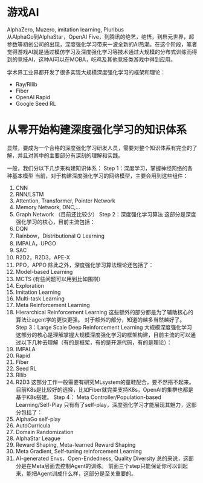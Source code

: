 
# 游戏AI
AlphaZero, Muzero, imitation learning, Pluribus  
从AlphaGo到AlphaStar，OpenAI  Five，到腾讯的绝艺，绝悟，到启元世界，超参数等初创公司的出现，深度强化学习带来一波全新的AI热潮。在这个阶段，笔者觉得游戏AI就是通过模仿学习及深度强化学习等技术通过大规模的分布式训练而得到的竞技AI，这种AI可以在MOBA，吃鸡及其他竞技类游戏中得到应用。

学术界工业界都开发了很多实现大规模深度强化学习的框架和理论：
- Ray/Rllib
- Fiber
- OpenAI Rapid
- Google Seed RL

# 从零开始构建深度强化学习的知识体系
显然，要成为一个合格的深度强化学习研发人员，需要对整个知识体系有完全的了解，并且对其中的主要部分有深刻的理解和实践。

一般，我们分以下几步来构建知识体系：
Step 1：深度学习，掌握神经网络的各种基本模型
当前，对于构建深度强化学习的网络模型，主要会用到这些组件：
1. CNN
2. RNN/LSTM
3. Attention, Transformer, Pointer Network
4. Memory Network, DNC,...
5. Graph Network （目前还比较少）
   Step 2：深度强化学习算法
   这部分是深度强化学习的核心，目前主流包括：
6. DQN
7. Rainbow，Distributional Q Learning
8. IMPALA，UPGO
9. SAC
10. R2D2，R2D3，APE-X
11. PPO，APPO
    除此之外，深度强化学习算法理论还包括了：
12. Model-based Learning
13. MCTS (有些问题可以用到比如围棋）
14. Exploration
15. Imitation Learning
16. Multi-task Learning
17. Meta Reinforcement Learning
18. Hierarchical Reinforcement Learning
    这些额外的部分都是为了辅助核心的算法让agent学的更快更强。
    对于额外的部分，知道的越多当然越好了。
    Step 3：Large Scale Deep Reinforcement Learning 大规模深度强化学习
    这部分的核心是理解掌握大规模深度强化学习的框架构建，目前主流的可以通过以下几种去理解（有的是框架，有的是开源代码，有的是理论）：
19. IMPALA
20. Rapid
21. Fiber
22. Seed RL
23. Rllib
24. R2D3
    这部分工作一般需要有研究MLsystem的童鞋配合，要不然搭不起来。目前K8s是比较好的选择，比如Fiber就完美支持K8s，OpenAI的集群也都是基于K8s搭建。
    Step 4： Meta Controller/Population-based Learning/Self-Play
    只有有了self-play，深度强化学习才能展现其魅力，这部分包括了：
25. AlphaGo self-play
26. AutoCurricula
27. Domain Randomization
28. AlphaStar League
29. Reward Shaping, Meta-learned Reward Shaping
30. Meta Gradient, Self-tuning reinforcement Learning
31. AI-generated Envs，Open-Endedness, Quality Diversity
    总的来说，这部分是在Meta层面去控制Agent的训练。
    前面三个step只能保证你可以训起来，能把Agent训成什么样，这部分是至关重要的。

